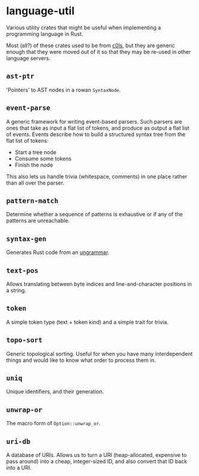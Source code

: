 # language-util

Various utility crates that might be useful when implementing a programming
language in Rust.

Most (all?) of these crates used to be from [c0ls][], but they are generic
enough that they were moved out of it so that they may be re-used in other
language servers.

## `ast-ptr`

'Pointers' to AST nodes in a rowan `SyntaxNode`.

## `event-parse`

A generic framework for writing event-based parsers. Such parsers are ones that
take as input a flat list of tokens, and produce as output a flat list of
events. Events describe how to build a structured syntax tree from the flat list
of tokens:

- Start a tree node
- Consume some tokens
- Finish the node

This also lets us handle trivia (whitespace, comments) in one place rather than
all over the parser.

## `pattern-match`

Determine whether a sequence of patterns is exhaustive or if any of the patterns
are unreachable.

## `syntax-gen`

Generates Rust code from an [ungrammar][].

## `text-pos`

Allows translating between byte indices and line-and-character positions in a
string.

## `token`

A simple token type (text + token kind) and a simple trait for trivia.

## `topo-sort`

Generic topological sorting. Useful for when you have many interdependent things
and would like to know what order to process them in.

## `uniq`

Unique identifiers, and their generation.

## `unwrap-or`

The macro form of `Option::unwrap_or`.

## `uri-db`

A database of URIs. Allows us to turn a URI (heap-allocated, expensive to pass
around) into a cheap, integer-sized ID, and also convert that ID back into a
URI.

[c0ls]: https://github.com/azdavis/c0ls
[ungrammar]: https://github.com/rust-analyzer/ungrammar
